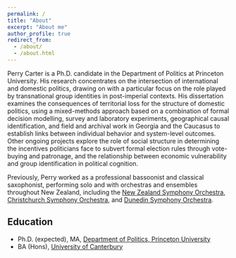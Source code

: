```yaml
---
permalink: /
title: "About"
excerpt: "About me"
author_profile: true
redirect_from: 
  - /about/
  - /about.html
---
```


Perry Carter is a Ph.D. candidate in the Department of Politics at Princeton University. His research concentrates on the intersection of international and domestic politics, drawing on with a particular focus on the role played by transnational group identities in post-imperial contexts. His dissertation examines the consequences of territorial loss for the structure of domestic politics, using a mixed-methods approach based on a combination of formal decision modelling, survey and laboratory experiments, geographical causal identification, and field and archival work in Georgia and the Caucasus to establish links between individual behavior and system-level outcomes. Other ongoing projects explore the role of social structure in determining the incentives politicians face to subvert formal election rules through vote-buying and patronage, and the relationship between economic vulnerability and group identification in political cognition.

Previously, Perry worked as a professional bassoonist and classical saxophonist, performing solo and with orchestras and ensembles throughout New Zealand, including the [New Zealand Symphony Orchestra](https://www.nzso.co.nz/), [Christchurch Symphony Orchestra](https://cso.co.nz/), and [Dunedin Symphony Orchestra](https://dso.org.nz/). 


## Education

- Ph.D. (expected), MA, [Department of Politics, Princeton University](https://politics.princeton.edu/)
- BA (Hons), [University of Canterbury](https://www.canterbury.ac.nz/)
